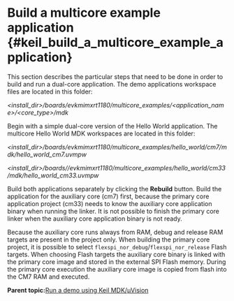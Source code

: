 # Build a multicore example application {#keil_build_a_multicore_example_application}

This section describes the particular steps that need to be done in order to build and run a dual-core application. The demo applications workspace files are located in this folder:

*&lt;install\_dir&gt;/boards/evkmimxrt1180/multicore\_examples/&lt;application\_name&gt;/&lt;core\_type&gt;/mdk*

Begin with a simple dual-core version of the Hello World application. The multicore Hello World MDK workspaces are located in this folder:

*&lt;install\_dir&gt;/boards/evkmimxrt1180/multicore\_examples/hello\_world/cm7/mdk/hello\_world\_cm7.uvmpw*

*&lt;install\_dir&gt;/boards//evkmimxrt1180/multicore\_examples/hello\_world/cm33/mdk/hello\_world\_cm33.uvmpw*

Build both applications separately by clicking the **Rebuild** button. Build the application for the auxiliary core \(cm7\) first, because the primary core application project \(cm33\) needs to know the auxiliary core application binary when running the linker. It is not possible to finish the primary core linker when the auxiliary core application binary is not ready.

Because the auxiliary core runs always from RAM, debug and release RAM targets are present in the project only. When building the primary core project, it is possible to select `flexspi_nor_debug`/`flexspi_nor_release` Flash targets. When choosing Flash targets the auxiliary core binary is linked with the primary core image and stored in the external SPI Flash memory. During the primary core execution the auxiliary core image is copied from flash into the CM7 RAM and executed.

**Parent topic:**[Run a demo using Keil MDK/μVision](../topics/run_a_demo_using_keil_mdk_vision.md)

